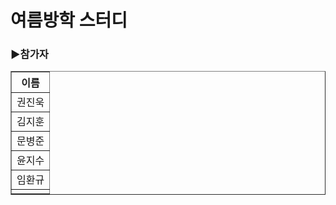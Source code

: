 # 여름방학 스터디


<h3>▶참가자</h3>
<table cellspacing="0" border="1px">
<tr>
  <th>
    이름
  </th>
</tr>
<tr>
  <td>
    권진욱
  </td>
</tr>
<tr>
  <td>
    김지훈
  </td>
</tr>
<tr>
  <td>
    문병준
  </td>
</tr>
<tr>
  <td>
    윤지수
  </td>
</tr>
<tr>
  <td>
    임환규
  </td>
</tr>
<tr>
  <td>
    
  </td>
</tr>
</table>
